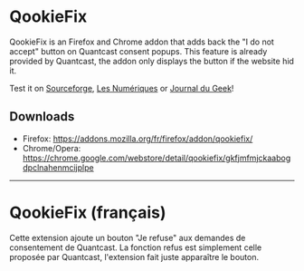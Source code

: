 # QookieFix

QookieFix is an Firefox and Chrome addon that adds back the "I do not accept" button on Quantcast consent popups. This feature is already provided by Quantcast, the addon only displays the button if the website hid it.

Test it on [Sourceforge](https://sourceforge.net/), [Les Numériques](https://www.lesnumeriques.com/) or [Journal du Geek](https://www.journaldugeek.com/)!

## Downloads

* Firefox: https://addons.mozilla.org/fr/firefox/addon/qookiefix/
* Chrome/Opera: https://chrome.google.com/webstore/detail/qookiefix/gkfjmfmjckaabogdpclnahenmcijplpe

---

# QookieFix (français)

Cette extension ajoute un bouton "Je refuse" aux demandes de consentement de Quantcast. La fonction refus est simplement celle proposée par Quantcast, l'extension fait juste apparaître le bouton.
